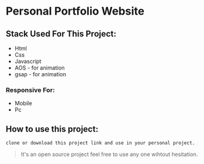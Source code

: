# Personal Portfolio Website

## Stack Used For This Project:

- Html
- Css
- Javascript
- AOS - for animation
- gsap - for animation

### Responsive For:

- Mobile
- Pc

## How to use this project:

` clone or download this project link and use in your personal project. `

> It's an open source project feel free to use any one wihtout hesitation. 




